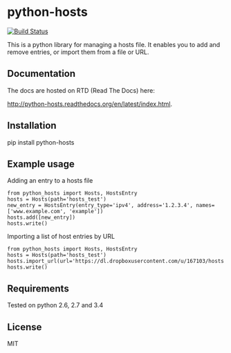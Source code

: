 python-hosts
========
[![Build Status](https://api.travis-ci.org/jonhadfield/python-hosts.svg?branch=devel)](https://travis-ci.org/jonhadfield/python-hosts)

This is a python library for managing a hosts file. 
It enables you to add and remove entries, or import them from a file or URL.

Documentation
-------------
The docs are hosted on RTD (Read The Docs) here:

<http://python-hosts.readthedocs.org/en/latest/index.html>.

Installation
------------
pip install python-hosts

Example usage
------------
Adding an entry to a hosts file

    from python_hosts import Hosts, HostsEntry
    hosts = Hosts(path='hosts_test')
    new_entry = HostsEntry(entry_type='ipv4', address='1.2.3.4', names=['www.example.com', 'example'])
    hosts.add([new_entry])
    hosts.write()

Importing a list of host entries by URL

    from python_hosts import Hosts, HostsEntry
    hosts = Hosts(path='hosts_test')
    hosts.import_url(url='https://dl.dropboxusercontent.com/u/167103/hosts')
    hosts.write()

Requirements
------------

Tested on python 2.6, 2.7 and 3.4


License
-------

MIT
